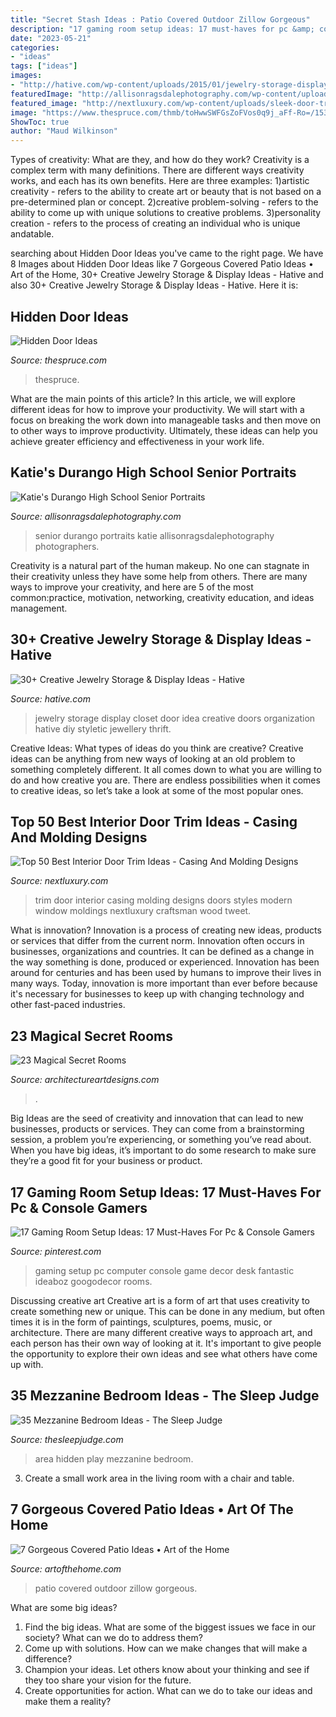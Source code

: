 ```yaml
---
title: "Secret Stash Ideas : Patio Covered Outdoor Zillow Gorgeous"
description: "17 gaming room setup ideas: 17 must-haves for pc &amp; console gamers"
date: "2023-05-21"
categories:
- "ideas"
tags: ["ideas"]
images:
- "http://hative.com/wp-content/uploads/2015/01/jewelry-storage-display-ideas/31-old-closet-door-display-idea.jpg"
featuredImage: "http://allisonragsdalephotography.com/wp-content/uploads/2014/12/DSC5087.jpg"
featured_image: "http://nextluxury.com/wp-content/uploads/sleek-door-trim-ideas.jpg"
image: "https://www.thespruce.com/thmb/toHwwSWFGsZoFVos0q9j_aFf-Ro=/1536x0/filters:no_upscale():max_bytes(150000):strip_icc()/IMG_0362-90c5de03c2484218847cf2d5b0e1d219.jpg"
ShowToc: true
author: "Maud Wilkinson"
---
```



Types of creativity: What are they, and how do they work?
Creativity is a complex term with many definitions. There are different ways creativity works, and each has its own benefits. Here are three examples:
1)artistic creativity - refers to the ability to create art or beauty that is not based on a pre-determined plan or concept.
2)creative problem-solving - refers to the ability to come up with unique solutions to creative problems.
3)personality creation - refers to the process of creating an individual who is unique andatable.

	

		
searching about Hidden Door Ideas you've came to the right page. We have 8 Images about Hidden Door Ideas like 7 Gorgeous Covered Patio Ideas • Art of the Home, 30+ Creative Jewelry Storage &amp; Display Ideas - Hative and also 30+ Creative Jewelry Storage &amp; Display Ideas - Hative. Here it is:
		
    
## Hidden Door Ideas

<img loading=lazy src="https://www.thespruce.com/thmb/toHwwSWFGsZoFVos0q9j_aFf-Ro=/1536x0/filters:no_upscale():max_bytes(150000):strip_icc()/IMG_0362-90c5de03c2484218847cf2d5b0e1d219.jpg" onerror="this.onerror=null;this.src='https://tse3.mm.bing.net/th?id=OIP.AcUkfu1qp-eUDteODDp9TQHaJ4&amp;pid=15.1';" alt="Hidden Door Ideas">

_Source: thespruce.com_

>thespruce. 

	

What are the main points of this article?
In this article, we will explore different ideas for how to improve your productivity. We will start with a focus on breaking the work down into manageable tasks and then move on to other ways to improve productivity. Ultimately, these ideas can help you achieve greater efficiency and effectiveness in your work life.

    
## Katie&#039;s Durango High School Senior Portraits

<img loading=lazy src="http://allisonragsdalephotography.com/wp-content/uploads/2014/12/DSC5087.jpg" onerror="this.onerror=null;this.src='https://tse4.mm.bing.net/th?id=OIP.ZF5WkOKqnH9Zn2r_8Gp3TAHaLI&amp;pid=15.1';" alt="Katie&#039;s Durango High School Senior Portraits">

_Source: allisonragsdalephotography.com_

>senior durango portraits katie allisonragsdalephotography photographers. 

	

Creativity is a natural part of the human makeup. No one can stagnate in their creativity unless they have some help from others. There are many ways to improve your creativity, and here are 5 of the most common:practice, motivation, networking, creativity education, and ideas management.

    
## 30+ Creative Jewelry Storage &amp; Display Ideas - Hative

<img loading=lazy src="http://hative.com/wp-content/uploads/2015/01/jewelry-storage-display-ideas/31-old-closet-door-display-idea.jpg" onerror="this.onerror=null;this.src='https://tse3.mm.bing.net/th?id=OIP.WDmjR3YVnfWx-6geBf_6-wHaJ4&amp;pid=15.1';" alt="30+ Creative Jewelry Storage &amp; Display Ideas - Hative">

_Source: hative.com_

>jewelry storage display closet door idea creative doors organization hative diy styletic jewellery thrift. 

	

Creative Ideas: What types of ideas do you think are creative?
Creative ideas can be anything from new ways of looking at an old problem to something completely different. It all comes down to what you are willing to do and how creative you are. There are endless possibilities when it comes to creative ideas, so let’s take a look at some of the most popular ones.

    
## Top 50 Best Interior Door Trim Ideas - Casing And Molding Designs

<img loading=lazy src="http://nextluxury.com/wp-content/uploads/sleek-door-trim-ideas.jpg" onerror="this.onerror=null;this.src='https://tse1.mm.bing.net/th?id=OIP.ZU2lQajAWcitlWOr3fWJ-QAAAA&amp;pid=15.1';" alt="Top 50 Best Interior Door Trim Ideas - Casing And Molding Designs">

_Source: nextluxury.com_

>trim door interior casing molding designs doors styles modern window moldings nextluxury craftsman wood tweet. 

	

What is innovation?
Innovation is a process of creating new ideas, products or services that differ from the current norm. Innovation often occurs in businesses, organizations and countries. It can be defined as a change in the way something is done, produced or experienced. 
Innovation has been around for centuries and has been used by humans to improve their lives in many ways. Today, innovation is more important than ever before because it's necessary for businesses to keep up with changing technology and other fast-paced industries.

    
## 23 Magical Secret Rooms

<img loading=lazy src="https://www.architectureartdesigns.com/wp-content/uploads/2014/01/736.jpg" onerror="this.onerror=null;this.src='https://tse3.mm.bing.net/th?id=OIP.71APJGOUJN-WyW1oCKDl_gHaLD&amp;pid=15.1';" alt="23 Magical Secret Rooms">

_Source: architectureartdesigns.com_

>. 

	

Big Ideas are the seed of creativity and innovation that can lead to new businesses, products or services. They can come from a brainstorming session, a problem you’re experiencing, or something you’ve read about. When you have big ideas, it’s important to do some research to make sure they’re a good fit for your business or product.

    
## 17 Gaming Room Setup Ideas: 17 Must-Haves For Pc &amp; Console Gamers

<img loading=lazy src="https://i.pinimg.com/736x/e7/db/64/e7db64640e52d3791955dffd38203251.jpg" onerror="this.onerror=null;this.src='https://tse2.mm.bing.net/th?id=OIP.E_LxIK6Yz4Ys46kEgDrIzQHaJ4&amp;pid=15.1';" alt="17 Gaming Room Setup Ideas: 17 Must-Haves For Pc &amp; Console Gamers">

_Source: pinterest.com_

>gaming setup pc computer console game decor desk fantastic ideaboz googodecor rooms. 

	

Discussing creative art
Creative art is a form of art that uses creativity to create something new or unique. This can be done in any medium, but often times it is in the form of paintings, sculptures, poems, music, or architecture. There are many different creative ways to approach art, and each person has their own way of looking at it. It's important to give people the opportunity to explore their own ideas and see what others have come up with.

    
## 35 Mezzanine Bedroom Ideas - The Sleep Judge

<img loading=lazy src="https://www.thesleepjudge.com/wp-content/uploads/2017/06/Hidden-Play-Area.jpg" onerror="this.onerror=null;this.src='https://tse4.mm.bing.net/th?id=OIP._QIGNbPTtCCNAU9vP9mA_QHaLH&amp;pid=15.1';" alt="35 Mezzanine Bedroom Ideas - The Sleep Judge">

_Source: thesleepjudge.com_

>area hidden play mezzanine bedroom. 

	

3. Create a small work area in the living room with a chair and table. 

    
## 7 Gorgeous Covered Patio Ideas • Art Of The Home

<img loading=lazy src="https://www.artofthehome.com/wp-content/uploads/2017/04/02-Outdoor-Covered-Patio-Ideas.jpg" onerror="this.onerror=null;this.src='https://tse3.mm.bing.net/th?id=OIP.SdXMi1I9a_JcB2e-G7aUiwHaLB&amp;pid=15.1';" alt="7 Gorgeous Covered Patio Ideas • Art of the Home">

_Source: artofthehome.com_

>patio covered outdoor zillow gorgeous. 

	

What are some big ideas?
1. Find the big ideas. What are some of the biggest issues we face in our society? What can we do to address them?
2. Come up with solutions. How can we make changes that will make a difference?
3. Champion your ideas. Let others know about your thinking and see if they too share your vision for the future.
4. Create opportunities for action. What can we do to take our ideas and make them a reality?


